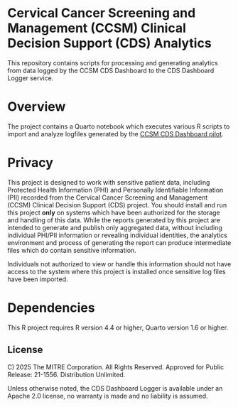 # Cervical Cancer Screening and Management (CCSM) Clinical Decision Support (CDS) Analytics

This repository contains scripts for processing and generating analytics from data logged by the CCSM CDS Dashboard to the CDS Dashboard Logger service.


# Overview
The project contains a Quarto notebook which executes various R scripts to import and analyze logfiles generated by the [CCSM CDS Dashboard pilot](https://github.com/ccsm-cds-tools/ccsm-cds-dashboard/tree/pilot).


# Privacy
This project is designed to work with sensitive patient data, including Protected Health Information (PHI) and Personally Identifiable Information (PII) recorded from the Cervical Cancer Screening and Management (CCSM) Clinical Decision Support (CDS) project. You should install and run this project **only** on systems which have been authorized for the storage and handling of this data. While the reports generated by this project are intended to generate and publish only aggregated data, without including individual PHI/PII information or revealing individual identities, the analytics environment and process of generating the report can produce intermediate files which do contain sensitive information.

Individuals not authorized to view or handle this information should not have access to the system where this project is installed once sensitive log files have been imported.

# Dependencies
This R project requires R version 4.4 or higher, Quarto version 1.6 or higher. 


## License
C) 2025 The MITRE Corporation. All Rights Reserved. Approved for Public Release: 21-1556. Distribution Unlimited.

Unless otherwise noted, the CDS Dashboard Logger is available under an Apache 2.0 license, no warranty is made and no liability is assumed.
